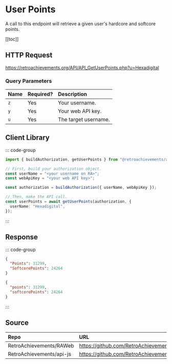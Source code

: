 <script setup>
import SampleRequest from '../../components/SampleRequest.vue';
</script>

# User Points

A call to this endpoint will retrieve a given user's hardcore and softcore points.

[[toc]]

## HTTP Request

<SampleRequest httpVerb="GET">https://retroachievements.org/API/API_GetUserPoints.php?u=Hexadigital</SampleRequest>

### Query Parameters

| Name | Required? | Description          |
| :--- | :-------- | :------------------- |
| `z`  | Yes       | Your username.       |
| `y`  | Yes       | Your web API key.    |
| `u`  | Yes       | The target username. |

## Client Library

::: code-group

```ts [NodeJS]
import { buildAuthorization, getUserPoints } from "@retroachievements/api";

// First, build your authorization object.
const userName = "<your username on RA>";
const webApiKey = "<your web API key>";

const authorization = buildAuthorization({ userName, webApiKey });

// Then, make the API call.
const userPoints = await getUserPoints(authorization, {
  userName: "Hexadigital",
});
```

:::

## Response

::: code-group

```json [HTTP Response]
{
  "Points": 31299,
  "SoftcorePoints": 24264
}
```

```json [NodeJS]
{
  "points": 31299,
  "softcorePoints": 24264
}
```

:::

## Source

| Repo                     | URL                                                                                     |
| :----------------------- | :-------------------------------------------------------------------------------------- |
| RetroAchievements/RAWeb  | https://github.com/RetroAchievements/RAWeb/blob/master/public/API/API_GetUserPoints.php |
| RetroAchievements/api-js | https://github.com/RetroAchievements/api-js/blob/main/src/user/getUserPoints.ts         |
